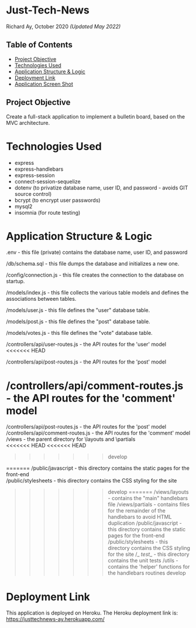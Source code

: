 # Just-Tech-News

Richard Ay, October 2020 *(Updated May 2022)*

## Table of Contents
* [Project Objective](#project-objective)
* [Technologies Used](#technologies-used)
* [Application Structure & Logic](#application-structure-&-logic)
* [Deployment Link](#deployment-link)
* [Application Screen Shot](#application-screen-shot)

## Project Objective
Create a full-stack application to implement a bulletin board, based on the MVC architecture.

# Technologies Used
 * express
 * express-handlebars
 * express-session
 * connect-session-sequelize
 * dotenv (to privatize database name, user ID, and password - avoids GIT source control)
 * bcrypt (to encrypt user passwords)
 * mysql2
 * insomnia (for route testing)

# Application Structure & Logic
 .env                               - this file (private) contains the database name, user ID, and password

 /db/schema.sql                     - this file dumps the database and initializes a new one.

 /config/connection.js              - this file creates the connection to the database on startup.

 /models/index.js                   - this file collects the various table models and defines the associations between tables.

 /models/user.js                    - this file defines the "user" database table.

 /models/post.js                    - this file defines the "post" database table.

 /models/votes.js                   - this file defines the "vote" database table.

 /controllers/api/user-routes.js    - the API routes for the 'user' model
<<<<<<< HEAD

 /controllers/api/post-routes.js    - the API routes for the 'post' model   
    
 /controllers/api/comment-routes.js - the API routes for the 'comment' model     
=======
 /controllers/api/post-routes.js    - the API routes for the 'post' model      
 /controllers/api/comment-routes.js - the API routes for the 'comment' model 
 /views                             - the parent directory for \layouts and \partials    
<<<<<<< HEAD
<<<<<<< HEAD
>>>>>>> develop

=======
 /public/javascript                 - this directory contains the static pages for the front-end\
 /public/stylesheets                - this directory contains the CSS styling for the site
>>>>>>> develop
=======
 /views/layouts                     - contains the "main" handlebars file
 /views/partials                    - contains files for the remainder of the handlebars to avoid HTML duplication
 /public/javascript                 - this directory contains the static pages for the front-end\
 /public/stylesheets                - this directory contains the CSS styling for the site
 /_ _test__                         - this directory contains the unit tests
 /utils                             - contains the 'helper' functions for the handlebars routines
>>>>>>> develop
 
# Deployment Link
This application is deployed on Heroku.  The Heroku deployment link is:
https://justtechnews-ay.herokuapp.com/